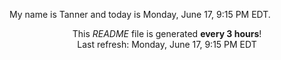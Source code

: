 My name is Tanner and today is Monday, June 17, 9:15 PM EDT.

<p align="center">This <i>README</i> file is generated <b>every 3 hours</b>!</br>Last refresh: Monday, June 17, 9:15 PM EDT<br /></p>
